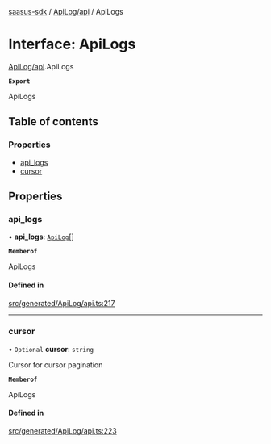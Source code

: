 [saasus-sdk](../README.md) / [ApiLog/api](../modules/ApiLog_api.md) / ApiLogs

# Interface: ApiLogs

[ApiLog/api](../modules/ApiLog_api.md).ApiLogs

**`Export`**

ApiLogs

## Table of contents

### Properties

- [api\_logs](ApiLog_api.ApiLogs.md#api_logs)
- [cursor](ApiLog_api.ApiLogs.md#cursor)

## Properties

### api\_logs

• **api\_logs**: [`ApiLog`](ApiLog_api.ApiLog.md)[]

**`Memberof`**

ApiLogs

#### Defined in

[src/generated/ApiLog/api.ts:217](https://github.com/saasus-platform/saasus-sdk-javascript/blob/09ef427/src/generated/ApiLog/api.ts#L217)

___

### cursor

• `Optional` **cursor**: `string`

Cursor for cursor pagination

**`Memberof`**

ApiLogs

#### Defined in

[src/generated/ApiLog/api.ts:223](https://github.com/saasus-platform/saasus-sdk-javascript/blob/09ef427/src/generated/ApiLog/api.ts#L223)
